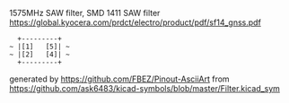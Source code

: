 1575MHz SAW filter, SMD 1411
SAW filter
https://global.kyocera.com/prdct/electro/product/pdf/sf14_gnss.pdf


	  +---------+
	~ |[1]   [5]| ~
	~ |[2]   [4]| ~
	  +---------+


generated by https://github.com/FBEZ/Pinout-AsciiArt from https://github.com/ask6483/kicad-symbols/blob/master/Filter.kicad_sym